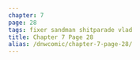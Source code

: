 ```yaml
---
chapter: 7
page: 28
tags: fixer sandman shitparade vlad
title: Chapter 7 Page 28
alias: /dnwcomic/chapter-7-page-28/
---
```

